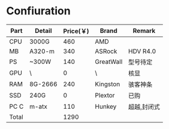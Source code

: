 # Confiuration

|Part|Detail  |Price(￥)|Brand    |Remark    |
|----|--------|---------|---------|---------|
|CPU |3000G   |460      |AMD      |         |
|MB  |A320-m  |340      |ASRock   |HDV R4.0 |
|PS  |~300W   |140      |GreatWall|型号待定   |
|GPU |    \   |0        |    \    |核显      |
|RAM |8G-2666 |240      |Kingston |骇客神条  |
|SSD |240G    |0        |Plextor  |已购      |
|PC C|m-atx   |110      |Hunkey   |超越,封闭式|
|Total|       |1290     |         |         |
